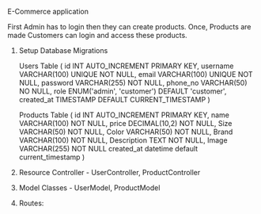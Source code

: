 E-Commerce application

First Admin has to login then they can create products. Once, Products are made Customers can login and access these products.

1. Setup Database Migrations

    Users Table (
    id INT AUTO_INCREMENT PRIMARY KEY,
    username VARCHAR(100) UNIQUE NOT NULL,
    email VARCHAR(100) UNIQUE NOT NULL,
    password VARCHAR(255) NOT NULL,
    phone_no VARCHAR(50) NO NULL,
    role ENUM('admin', 'customer') DEFAULT 'customer',
    created_at TIMESTAMP DEFAULT CURRENT_TIMESTAMP
    )

    Products Table (
        id INT AUTO_INCREMENT PRIMARY KEY,
        name VARCHAR(100) NOT NULL,
        price DECIMAL(10,2) NOT NULL,
        Size  VARCHAR(50) NOT NULL,
        Color VARCHAR(50) NOT NULL,
        Brand VARCHAR(100) NOT NULL,
        Description TEXT NOT NULL,
        Image VARCHAR(255) NOT NULL
        created_at datetime default current_timestamp
    )

2. Resource Controller - UserController, ProductController

3. Model Classes - UserModel, ProductModel

4. Routes:


